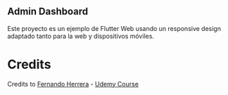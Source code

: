 ## Admin Dashboard
Este proyecto es un ejemplo de Flutter Web usando un responsive design adaptado tanto para la web y dispositivos móviles.

# Credits
Credits to [Fernando Herrera](https://fernando-herrera.com/#/) - [Udemy Course ](https://www.udemy.com/course/flutter-web-fh)
